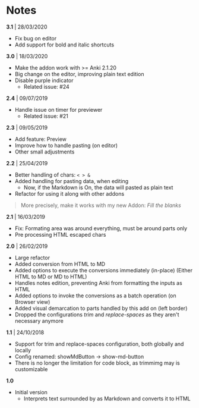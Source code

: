 # Notes

**3.1** | 28/03/2020

* Fix bug on editor
* Add support for bold and italic shortcuts 

**3.0** | 18/03/2020

* Make the addon work with >= Anki 2.1.20
* Big change on the editor, improving plain text edition
* Disable purple indicator
  * Related issue: #24

**2.4** | 09/07/2019

* Handle issue on timer for previewer
  * Related issue: #21
  
**2.3** | 09/05/2019

* Add feature: Preview
* Improve how to handle pasting (on editor)
* Other small adjustments

**2.2** | 25/04/2019

* Better handling of chars: `< > &`
* Added handling for pasting data, when editing 
  * Now, if the Markdown is On, the data will pasted as plain text
* Refactor for using it along with other addons

> More precisely, make it works with my new Addon: *Fill the blanks*

**2.1** | 16/03/2019

* Fix: Formating area was around everything, must be around <amd> parts only
* Pre processing HTML escaped chars

**2.0** | 26/02/2019

* Large refactor
* Added conversion from HTML to MD
* Added options to execute the conversions immediately (in-place) (Either HTML to MD or MD to HTML)
* Handles notes edition, preventing Anki from formatting the inputs as HTML
* Added options to invoke the conversions as a batch operation (on Browser view)
* Added visual demarcation to parts handled by this add on (left border)
* Dropped the configurations *trim* and *replace-spaces* as they aren't necessary anymore

**1.1** | 24/10/2018

* Support for trim and replace-spaces configuration, both globally and locally
* Config renamed: showMdButton -> show-md-button  
* There is no longer the limitation for code block, as trimmimg may is customizable 

**1.0**

* Initial version
  * Interprets text surrounded by <amd> as Markdown and converts it to HTML
